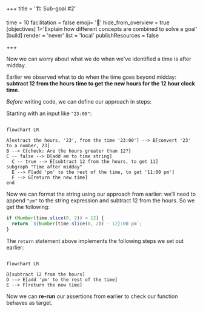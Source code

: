 +++
title = '🏗️ Sub-goal #2'

time = 10
facilitation = false
emoji= '🧩'
hide_from_overview = true
[objectives]
    1='Explain how different concepts are combined to solve a goal'
[build]
  render = 'never'
  list = 'local'
  publishResources = false

+++

Now we can worry about what we do when we've identified a time is after midday.

Earlier we observed what to do when the time goes beyond midday: **subtract 12 from the hours time to get the new hours for the 12 hour clock time**.

_Before_ writing code, we can define our approach in steps:

Starting with an input like `"23:00"`:

```mermaid

flowchart LR

A[extract the hours, '23', from the time '23:00'] --> B[convert '23' to a number, 23]
B --> C{check: Are the hours greater than 12?}
C -- false --> D[add am to time string]
  C -- true --> E[subtract 12 from the hours, to get 11]
subgraph "Time after midday"
  E --> F[add 'pm' to the rest of the time, to get '11:00 pm']
  F --> G[return the new time]
end
```

Now we can format the string using our approach from earlier:
we’ll need to append `"pm"` to the string expression and subtract 12 from the hours. So we get the following:

```js
if (Number(time.slice(0, 2)) > 12) {
  return `${Number(time.slice(0, 2)) - 12}:00 pm`;
}
```

The `return` statement above implements the following steps we set out earlier:

```mermaid

flowchart LR

D[subtract 12 from the hours]
D --> E[add 'pm' to the rest of the time]
E --> F[return the new time]

```

Now we can **re-run** our assertions from earlier to check our function behaves as target.
